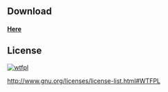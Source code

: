 ## Download

#### [Here](https://github.com/tpa-upc/tpa/releases)

## License

[![wtfpl](http://www.wtfpl.net/wp-content/uploads/2012/12/wtfpl-badge-4.png)](http://www.wtfpl.net)
       
http://www.gnu.org/licenses/license-list.html#WTFPL
